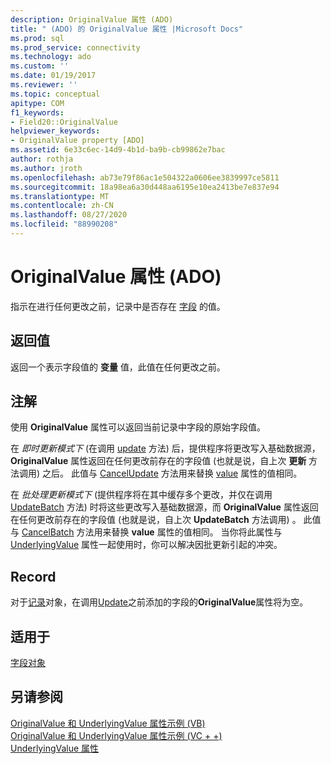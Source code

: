 ```yaml
---
description: OriginalValue 属性 (ADO)
title: " (ADO) 的 OriginalValue 属性 |Microsoft Docs"
ms.prod: sql
ms.prod_service: connectivity
ms.technology: ado
ms.custom: ''
ms.date: 01/19/2017
ms.reviewer: ''
ms.topic: conceptual
apitype: COM
f1_keywords:
- Field20::OriginalValue
helpviewer_keywords:
- OriginalValue property [ADO]
ms.assetid: 6e33c6ec-14d9-4b1d-ba9b-cb99862e7bac
author: rothja
ms.author: jroth
ms.openlocfilehash: ab73e79f86ac1e504322a0606ee3839997ce5811
ms.sourcegitcommit: 18a98ea6a30d448aa6195e10ea2413be7e837e94
ms.translationtype: MT
ms.contentlocale: zh-CN
ms.lasthandoff: 08/27/2020
ms.locfileid: "88990208"
---
```

# <a name="originalvalue-property-ado"></a>OriginalValue 属性 (ADO)
指示在进行任何更改之前，记录中是否存在 [字段](./field-object.md) 的值。  
  
## <a name="return-value"></a>返回值  
 返回一个表示字段值的 **变量** 值，此值在任何更改之前。  
  
## <a name="remarks"></a>注解  
 使用 **OriginalValue** 属性可以返回当前记录中字段的原始字段值。  
  
 在 *即时更新模式下* (在调用 [update](./update-method.md) 方法) 后，提供程序将更改写入基础数据源， **OriginalValue** 属性返回在任何更改前存在的字段值 (也就是说，自上次 **更新** 方法调用) 之后。 此值与 [CancelUpdate](./cancelupdate-method-ado.md) 方法用来替换 [value](./value-property-ado.md) 属性的值相同。  
  
 在 *批处理更新模式下* (提供程序将在其中缓存多个更改，并仅在调用 [UpdateBatch](./updatebatch-method.md) 方法) 时将这些更改写入基础数据源，而 **OriginalValue** 属性返回在任何更改前存在的字段值 (也就是说，自上次 **UpdateBatch** 方法调用) 。 此值与 [CancelBatch](./cancelbatch-method-ado.md) 方法用来替换 **value** 属性的值相同。 当你将此属性与 [UnderlyingValue](./underlyingvalue-property.md) 属性一起使用时，你可以解决因批更新引起的冲突。  
  
## <a name="record"></a>Record  
 对于[记录](./record-object-ado.md)对象，在调用[Update](./update-method.md)之前添加的字段的**OriginalValue**属性将为空。  
  
## <a name="applies-to"></a>适用于  
 [字段对象](./field-object.md)  
  
## <a name="see-also"></a>另请参阅  
 [OriginalValue 和 UnderlyingValue 属性示例 (VB) ](./originalvalue-and-underlyingvalue-properties-example-vb.md)   
 [OriginalValue 和 UnderlyingValue 属性示例 (VC + +) ](./originalvalue-and-underlyingvalue-properties-example-vc.md)   
 [UnderlyingValue 属性](./underlyingvalue-property.md)